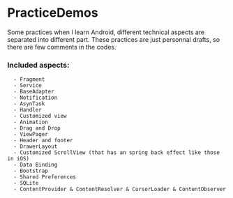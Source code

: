 # PracticeDemos
Some practices when I learn Android, different technical aspects are separated into different part. These practices are just personnal drafts, so there are few comments in the codes.

### Included aspects: ###
```
  - Fragment
  - Service
  - BaseAdapter
  - Notification
  - AsynTask
  - Handler 
  - Customized view
  - Animation
  - Drag and Drop
  - ViewPager
  - Header and footer
  - DrawerLayout
  - Customized ScrollView (that has an spring back effect like those in iOS)
  - Data Binding
  - Bootstrap
  - Shared Preferences
  - SQLite
  - ContentProvider & ContentResolver & CursorLoader & ContentObserver
```
